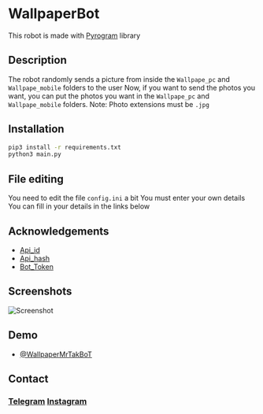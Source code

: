 # WallpaperBot

This robot is made with [Pyrogram](https://docs.pyrogram.org/) library

## Description
The robot randomly sends a picture from inside the `Wallpape_pc`‍‍‍‍‍‍‍‍‍‍‍‍‍‍ and `Wallpape_mobile` folders to the user
Now, if you want to send the photos you want, you can put the photos you want in the `Wallpape_pc` and `Wallpape_mobile` folders.
Note: Photo extensions must be `.jpg`

## Installation
```bash
pip3 install -r requirements.txt
python3 main.py
```
## File editing
You need to edit the file `config.ini` a bit
You must enter your own details
You can fill in your details in the links below

## Acknowledgements

 - [Api_id](https://my.telegram.org/auth)
 - [Api_hash](https://my.telegram.org/auth)
 - [Bot_Token](https://t.me/BotFather)


## Screenshots

![Screenshot](https://user-images.githubusercontent.com/75321483/145020010-4f2791b3-40e8-45b6-b60d-3e4eb8e2d0ba.jpg)


## Demo

- [@WallpaperMrTakBoT](https://t.me/WallpaperMrTakBoT)

## Contact

### [Telegram](https://t.me/erfanbanaei_ir)  [Instagram](https://www.instagram.com/mrtakrobot/)
